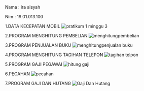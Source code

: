 Nama : ira alsyah 

Nim  : 19.01.013.100

1.DATA KECEPATAN MOBIL 
![pratikum 1 minggu 3](https://user-images.githubusercontent.com/115208754/197385272-6f564fed-e7cd-440d-b8f9-191f04fd8941.png)

2.PROGRAM MENGHITUNG PEMBELIAN
![menghitungpembelian](https://user-images.githubusercontent.com/115208754/197385504-3df04f8b-2531-44b5-92c1-9b28626fa46e.png)

3.PROGRAM PENJUALAN BUKU 
![menghitungpenjualan buku](https://user-images.githubusercontent.com/115208754/197385530-3d95ddf7-572b-440e-998d-4ea8ac6db2c9.png)

4.PROGRAM MENGHITUNG TAGIHAN TELEPON 
![tagihan telpon](https://user-images.githubusercontent.com/115208754/197385561-d0440752-7686-4212-bd96-26aaf8a9cde6.png)

5.PROGRAM GAJI PEGAWAI 
![hitung gaji](https://user-images.githubusercontent.com/115208754/197385585-2cf3a50d-9ac8-465b-af37-656322015f47.png)

6.PECAHAN 
![pecahan](https://user-images.githubusercontent.com/115208754/197385777-bf5c80c2-5328-46fc-aaa0-77a1d3bd6c06.png)

7.PROGRAM GAJI DAN HUTANG 
![Gaji Dan Hutang](https://user-images.githubusercontent.com/115208754/197385814-bec968dd-3867-46fe-8244-3ac38961681d.png)
